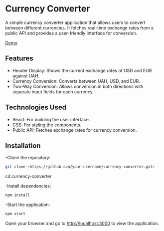 # Currency Converter

A simple currency converter application that allows users to convert between different currencies. It fetches real-time exchange rates from a public API and provides a user-friendly interface for conversion.
 
[Demo](https://mariasnegireva.github.io/currency_converter_react/)

## Features

- Header Display: Shows the current exchange rates of USD and EUR against UAH.
- Currency Conversion: Converts between UAH, USD, and EUR.
- Two-Way Conversion: Allows conversion in both directions with separate input fields for each currency.

## Technologies Used

- React: For building the user interface.
- CSS: For styling the components.
- Public API: Fetches exchange rates for currency conversion.

## Installation

-Clone the repository:

```bash
git clone <https://github.com/your-username/currency-converter.git>
```

cd currency-converter

-Install dependencies:

```bash
npm install
```

-Start the application:

```bash
npm start
```

Open your browser and go to <http://localhost:3000> to view the application.
